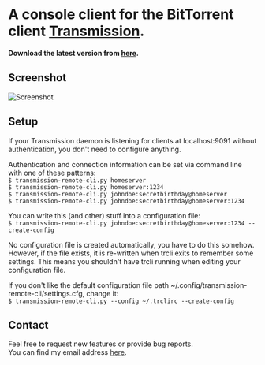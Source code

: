 # A console client for the BitTorrent client [Transmission](http://www.transmissionbt.com/ "Transmission Homepage").

**Download the latest version from [here](http://github.com/fagga/transmission-remote-cli/raw/master/transmission-remote-cli.py).**

## Screenshot
![Screenshot](http://cloud.github.com/downloads/fagga/transmission-remote-cli/screenshot.png)  


## Setup
If your Transmission daemon is listening for clients at localhost:9091 without
authentication, you don't need to configure anything.

Authentication and connection information can be set via command line with one
of these patterns:  
`$ transmission-remote-cli.py homeserver`  
`$ transmission-remote-cli.py homeserver:1234`  
`$ transmission-remote-cli.py johndoe:secretbirthday@homeserver`  
`$ transmission-remote-cli.py johndoe:secretbirthday@homeserver:1234`  

You can write this (and other) stuff into a configuration file:  
`$ transmission-remote-cli.py johndoe:secretbirthday@homeserver:1234 --create-config`  

No configuration file is created automatically, you have to do this
somehow. However, if the file exists, it is re-written when trcli exits to
remember some settings. This means you shouldn't have trcli running when
editing your configuration file.

If you don't like the default configuration file path
~/.config/transmission-remote-cli/settings.cfg, change it:  
`$ transmission-remote-cli.py --config ~/.trclirc --create-config`  


## Contact
Feel free to request new features or provide bug reports.  
You can find my email address [here](http://github.com/fagga).
